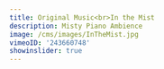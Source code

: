 ```yaml
---
title: Original Music<br>In the Mist
description: Misty Piano Ambience
image: /cms/images/InTheMist.jpg
vimeoID: '243660748'
showinslider: true
---
```




